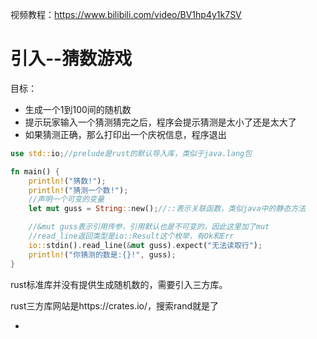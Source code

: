 视频教程：https://www.bilibili.com/video/BV1hp4y1k7SV

# 引入--猜数游戏

目标：

- 生成一个1到100间的随机数
- 提示玩家输入一个猜测猜完之后，程序会提示猜测是太小了还是太大了
- 如果猜测正确，那么打印出一个庆祝信息，程序退出

```rust
use std::io;//prelude是rust的默认导入库，类似于java.lang包

fn main() {
    println!("猜数!");
    println!("猜测一个数!");
    //声明一个可变的变量
    let mut guss = String::new();//::表示关联函数，类似java中的静态方法

    //&mut guss表示引用传参，引用默认也是不可变的，因此这里加了mut
    //read_line返回类型是io::Result这个枚举，有Ok和Err
    io::stdin().read_line(&mut guss).expect("无法读取行");
    println!("你猜测的数是:{}!", guss);
}

```

rust标准库并没有提供生成随机数的，需要引入三方库。

rust三方库网站是https://crates.io/，搜索rand就是了

-